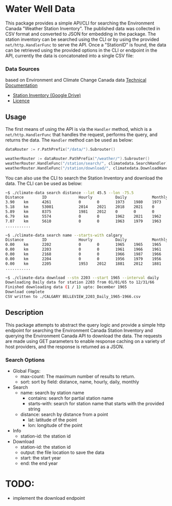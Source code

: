 # Water Well Data

This package provides a simple API/CLI for searching the Environment Canada "Weather Station Inventory". The published data was collected in CSV format and converted to JSON for embedding in the package. The station inventory can be searched using the CLI or by using the provided `net/http.HandlerFunc` to serve the API. Once a "StationID" is found, the data can be retrieved using the provided options in the CLI or endpoint in the API, currently the data is concatonated into a single CSV file:

### Data Sources
based on Environment and Climate Change Canada data
[Technical Documentation](https://climate.weather.gc.ca/doc/Technical_Documentation.pdf)

- [Station Inventory (Google Drive)](https://drive.google.com/file/d/1HDRnj41YBWpMioLPwAFiLlK4SK8NV72C/view?usp=sharing)
- [Licence](https://climate.weather.gc.ca/prods_servs/attachment1_e.html)


## Usage
The first means of using the API is via the `Handler` method, which is a `net/http.HandlerFunc` that handles the request, performs the query, and returns the data. The `Handler` method can be used as below:

```go
dataRouter := r.PathPrefix("/data/").Subrouter()

weatherRouter := dataRouter.PathPrefix("/weather/").Subrouter()
weatherRouter.HandleFunc("/station/search/", climatedata.SearchHandler).Methods("GET")
weatherRouter.HandleFunc("/station/download/", climatedata.DownloadHandler).Methods("GET")

```

You can also use the CLI to search the Station Inventory and download the data. The CLI can be used as below:

```bash
~$ ./climate-data search distance --lat 45.5 --lon -75.5
Distance        ID              Hourly          Daily           Monthly         Name
3.90    km      4261            0       0       1973    1980    1973    1980    CUMBERLAND
5.18    km      53001           2014    2021    2018    2021    0       0       OTTAWA GATINEAU A
5.89    km      8375            1981    2012    0       0       0       0       GATINEAU A
6.79    km      5574            0       0       1962    2021    1962    2018    ANGERS
7.07    km      5610            0       0       1963    1979    1963    1979    MASSON
...........

~$ ./climate-data search name --starts-with calgary
Distance        ID              Hourly          Daily           Monthly         Name
0.00    km      2202            0       0       1965    1965    1965    1965    CALGARY BEARSPAW
0.00    km      2203            0       0       1961    1966    1961    1966    CALGARY BELLEVIEW
0.00    km      2168            0       0       1966    1987    1966    1987    CALGARY ELBOW VIEW
0.00    km      2204            0       0       1956    1979    1956    1979    CALGARY GLENMORE DAM
0.00    km      2205            1953    2012    1881    2012    1881    2012    CALGARY INT\'L A
...........

~$ ./climate-data download --stn 2203 --start 1965 --interval daily
Downloading Daily data for station 2203 from 01/01/65 to 12/31/66
Finished downloading data (1 / 1) upto: December 1965
Download complete
CSV written to ./CALGARY BELLEVIEW_2203_Daily_1965-1966.csv
```

## Description
This package attempts to abstract the query logic and provide a simple http endpoint for searching the Environment Canada Station Inventory and querying the Environment Canada API to download the data. The requests are made using GET parameters to enable response caching on a variety of host providers, and the response is returned as a JSON. 


### Search Options
 - Global Flags:
   - max-count: The maximum number of results to return.
   - sort: sort by field: distance, name, hourly, daily, monthly
- Search
  - name: search by station name
    - contains: search for partial station name
    - starts-with: search for station name that starts with the provided string
  - distance: search by distance from a point
    - lat: latitude of the point
    - lon: longitude of the point
- Info
  - station-id: the station id
- Download
  - station-id: the station id
  - output: the file location to save the data
  - start: the start year
  - end: the end year

# TODO:
 - implement the download endpoint

